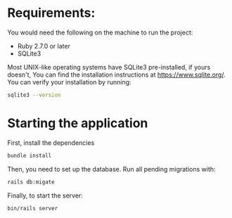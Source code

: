 # Requirements:
You would need the following on the machine to run the project:
- Ruby 2.7.0 or later
- SQLite3

Most UNIX-like operating systems have SQLite3 pre-installed, if yours doesn't, You can find the installation instructions at https://www.sqlite.org/. You can verify your installation by running: 
```bash
sqlite3 --version
```

# Starting the application
First, install the dependencies
```bash
bundle install
```
Then, you need to set up the database. Run all pending migrations with:
```bash
rails db:migate
```
Finally, to start the server:
```bash
bin/rails server 
```